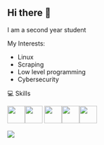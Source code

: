 ## Hi there 👋


I am a second year student

My Interests:
* Linux
* Scraping
* Low level programming
* Cybersecurity

💻 Skills

 <img width="40px" src="https://cdn.jsdelivr.net/gh/devicons/devicon@latest/icons/c/c-original.svg" /><img width="40px" src="https://cdn.jsdelivr.net/gh/devicons/devicon@latest/icons/python/python-original.svg" /> <img width="40px" src="https://cdn.jsdelivr.net/gh/devicons/devicon@latest/icons/flask/flask-original.svg" /><img width="40px" src="https://cdn.jsdelivr.net/gh/devicons/devicon@latest/icons/html5/html5-original.svg" /><img width="40px" src="https://cdn.jsdelivr.net/gh/devicons/devicon@latest/icons/css3/css3-original.svg" />

<img src="https://private-user-images.githubusercontent.com/117831540/386682698-55ac6769-34e6-4073-89f3-08512b9fde24.jpg?jwt=eyJhbGciOiJIUzI1NiIsInR5cCI6IkpXVCJ9.eyJpc3MiOiJnaXRodWIuY29tIiwiYXVkIjoicmF3LmdpdGh1YnVzZXJjb250ZW50LmNvbSIsImtleSI6ImtleTUiLCJleHAiOjE3MzE2ODgwMzMsIm5iZiI6MTczMTY4NzczMywicGF0aCI6Ii8xMTc4MzE1NDAvMzg2NjgyNjk4LTU1YWM2NzY5LTM0ZTYtNDA3My04OWYzLTA4NTEyYjlmZGUyNC5qcGc_WC1BbXotQWxnb3JpdGhtPUFXUzQtSE1BQy1TSEEyNTYmWC1BbXotQ3JlZGVudGlhbD1BS0lBVkNPRFlMU0E1M1BRSzRaQSUyRjIwMjQxMTE1JTJGdXMtZWFzdC0xJTJGczMlMkZhd3M0X3JlcXVlc3QmWC1BbXotRGF0ZT0yMDI0MTExNVQxNjIyMTNaJlgtQW16LUV4cGlyZXM9MzAwJlgtQW16LVNpZ25hdHVyZT00NjM2ODUzNzQ0MDFiYzBlNTEzYWY4ZGNhZGIxYzdhZDJiN2IwM2UzMmE3NThlNGFjMzkyOGViYjdkY2U3MTI4JlgtQW16LVNpZ25lZEhlYWRlcnM9aG9zdCJ9.JpE2VQwun1dPrkYqYn8viQSiIx80xJ7tjlvSPzFAQUM">
<!--
**hhgsx/hhgsx** is a ✨ _special_ ✨ repository because its `README.md` (this file) appears on your GitHub profile.

Here are some ideas to get you started:

- 🔭 I’m currently working on ...
- 🌱 I’m currently learning ...
- 👯 I’m looking to collaborate on ...
- 🤔 I’m looking for help with ...
- 💬 Ask me about ...
- 📫 How to reach me: ...
- 😄 Pronouns: ...
- ⚡ Fun fact: ...
-->

